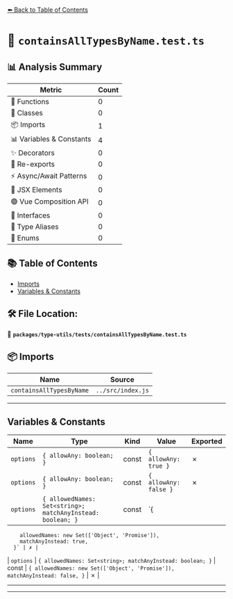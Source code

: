 [⬅️ Back to Table of Contents](../../../index.md)

# 📄 `containsAllTypesByName.test.ts`

## 📊 Analysis Summary

| Metric | Count |
|--------|-------|
| 🔧 Functions | 0 |
| 🧱 Classes | 0 |
| 📦 Imports | 1 |
| 📊 Variables & Constants | 4 |
| ✨ Decorators | 0 |
| 🔄 Re-exports | 0 |
| ⚡ Async/Await Patterns | 0 |
| 💠 JSX Elements | 0 |
| 🟢 Vue Composition API | 0 |
| 📐 Interfaces | 0 |
| 📑 Type Aliases | 0 |
| 🎯 Enums | 0 |

## 📚 Table of Contents

- [Imports](#imports)
- [Variables & Constants](#variables-constants)

## 🛠️ File Location:
📂 **`packages/type-utils/tests/containsAllTypesByName.test.ts`**

## 📦 Imports

| Name | Source |
|------|--------|
| `containsAllTypesByName` | `../src/index.js` |


---

## Variables & Constants

| Name | Type | Kind | Value | Exported |
|------|------|------|-------|----------|
| `options` | `{ allowAny: boolean; }` | const | `{ allowAny: true }` | ✗ |
| `options` | `{ allowAny: boolean; }` | const | `{ allowAny: false }` | ✗ |
| `options` | `{ allowedNames: Set<string>; matchAnyInstead: boolean; }` | const | `{
        allowedNames: new Set(['Object', 'Promise']),
        matchAnyInstead: true,
      }` | ✗ |
| `options` | `{ allowedNames: Set<string>; matchAnyInstead: boolean; }` | const | `{
        allowedNames: new Set(['Object', 'Promise']),
        matchAnyInstead: false,
      }` | ✗ |


---


---